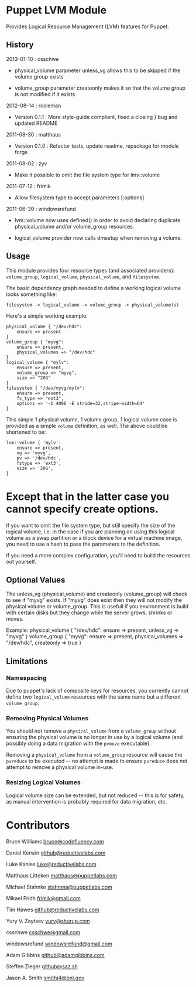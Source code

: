 Puppet LVM Module
=================

Provides Logical Resource Management (LVM) features for Puppet.

History
-------
2013-01-10 : csschwe

  * physical_volume parameter unless_vg allows this to be skipped if the volume 
    group exists

  * volume_group parameter createonly makes it so that the volume group is not
    modified if it exists

2012-08-14 : rcoleman

  * Version 0.1.1 : More style-guide compliant, fixed a closing } bug and updated README

2011-08-30 : matthaus

  * Version 0.1.0 : Refactor tests, update readme, repackage for module forge

2011-08-02 : zyv

  * Make it possible to omit the file system type for lmv::volume

2011-07-12 : frimik

  * Allow filesystem type to accept parameters [:options]

2011-06-30 : windowsrefund

  * lvm::volume now uses defined() in order to avoid declaring duplicate
    physical_volume and/or volume_group resources.

  * logical_volume provider now calls dmsetup when removing a volume.

Usage
-----

This module provides four resource types (and associated providers):
`volume_group`, `logical_volume`, `physical_volume`, and `filesystem`.

The basic dependency graph needed to define a working logical volume
looks something like:

    filesystem -> logical_volume -> volume_group -> physical_volume(s)

Here's a simple working example:

    physical_volume { "/dev/hdc":
        ensure => present
    }
    volume_group { "myvg":
        ensure => present,
        physical_volumes => "/dev/hdc"
    }
    logical_volume { "mylv":
        ensure => present,
        volume_group => "myvg",
        size => "20G"
    }
    filesystem { "/dev/myvg/mylv":
        ensure => present,
        fs_type => "ext3",
        options => '-b 4096 -E stride=32,stripe-width=64'
    }

This simple 1 physical volume, 1 volume group, 1 logical volume case
is provided as a simple `volume` definition, as well.  The above could
be shortened to be:

    lvm::volume { 'mylv':
        ensure => present,
        vg => 'myvg',
        pv => '/dev/hdc',
        fstype => 'ext3',
        size => '20G',
    }

Except that in the latter case you cannot specify create options.
=======
If you want to omit the file system type, but still specify the size of the
logical volume, i.e. in the case if you are planning on using this logical
volume as a swap partition or a block device for a virtual machine image, you
need to use a hash to pass the parameters to the definition.

If you need a more complex configuration, you'll need to build the
resources out yourself.

Optional Values
---------------
  The unless_vg (physical_volume) and createonly (volume_group) will check 
  to see if "myvg" exists.  If "myvg" does exist then they will not modify
  the physical volume or volume_group.  This is usefull if you environment
  is build with certain disks but they change while the server grows, shrinks
  or moves.
 
  Example:
    physical_volume { "/dev/hdc":
        ensure => present,
        unless_vg => "myvg"
    }
    volume_group { "myvg":
        ensure => present,
        physical_volumes => "/dev/hdc",
        createonly => true
    }


Limitations
-----------

### Namespacing

Due to puppet's lack of composite keys for resources, you currently
cannot define two `logical_volume` resources with the same name but
a different `volume_group`.

### Removing Physical Volumes

You should not remove a `physical_volume` from a `volume_group`
without ensuring the physical volume is no longer in use by a logical
volume (and possibly doing a data migration with the `pvmove` executable).

Removing a `physical_volume` from a `volume_group` resource will cause the
`pvreduce` to be executed -- no attempt is made to ensure `pvreduce`
does not attempt to remove a physical volume in-use.

### Resizing Logical Volumes

Logical volume size can be extended, but not reduced -- this is for
safety, as manual intervention is probably required for data
migration, etc.

Contributors
=======
Bruce Williams <bruce@codefluency.com>

Daniel Kerwin <github@reductivelabs.com>

Luke Kanies <luke@reductivelabs.com>

Matthaus Litteken <matthaus@puppetlabs.com>

Michael Stahnke <stahnma@puppetlabs.com>

Mikael Fridh <frimik@gmail.com>

Tim Hawes <github@reductivelabs.com>

Yury V. Zaytsev <yury@shurup.com>

csschwe <csschwe@gmail.com>

windowsrefund <windowsrefund@gmail.com>

Adam Gibbins <github@adamgibbins.com>

Steffen Zieger <github@saz.sh>

Jason A. Smith <smithj4@bnl.gov>
